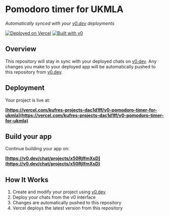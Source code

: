 # Pomodoro timer for UKMLA

*Automatically synced with your [v0.dev](https://v0.dev) deployments*

[![Deployed on Vercel](https://img.shields.io/badge/Deployed%20on-Vercel-black?style=for-the-badge&logo=vercel)](https://vercel.com/kufres-projects-dac1d1ff/v0-pomodoro-timer-for-ukmla)
[![Built with v0](https://img.shields.io/badge/Built%20with-v0.dev-black?style=for-the-badge)](https://v0.dev/chat/projects/x50RjIfmXsD)

## Overview

This repository will stay in sync with your deployed chats on [v0.dev](https://v0.dev).
Any changes you make to your deployed app will be automatically pushed to this repository from [v0.dev](https://v0.dev).

## Deployment

Your project is live at:

**[https://vercel.com/kufres-projects-dac1d1ff/v0-pomodoro-timer-for-ukmla](https://vercel.com/kufres-projects-dac1d1ff/v0-pomodoro-timer-for-ukmla)**

## Build your app

Continue building your app on:

**[https://v0.dev/chat/projects/x50RjIfmXsD](https://v0.dev/chat/projects/x50RjIfmXsD)**

## How It Works

1. Create and modify your project using [v0.dev](https://v0.dev)
2. Deploy your chats from the v0 interface
3. Changes are automatically pushed to this repository
4. Vercel deploys the latest version from this repository